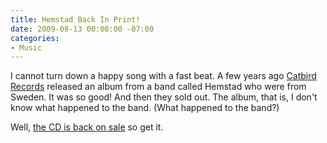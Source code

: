 ```yaml
---
title: Hemstad Back In Print!
date: 2009-08-13 00:00:00 -07:00
categories:
- Music
---
```


<p>I cannot turn down a happy song with a fast beat. A few years ago <a href="http://www.catbirdrecords.com/">Catbird Records</a> released an album from a band called Hemstad who were from Sweden. It was so good! And then they sold out. The album, that is, I don't know what happened to the band. (What happened to the band?)</p>

<p>Well, <a href="http://catbirdrecords.com/cbr_003.shtml">the CD is back on sale</a> so get it.</p>
